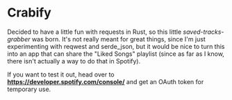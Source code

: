 # Crabify

Decided to have a little fun with requests in Rust, so this little *saved-tracks-grabber* was born. It's not really meant for great things, since I'm just experimenting with reqwest and serde_json, but it would be nice to turn this into an app that can share the "Liked Songs" playlist (since as far as I know, there isn't actually a way to do that in Spotify).

If you want to test it out, head over to **https://developer.spotify.com/console/** and get an OAuth token for temporary use.